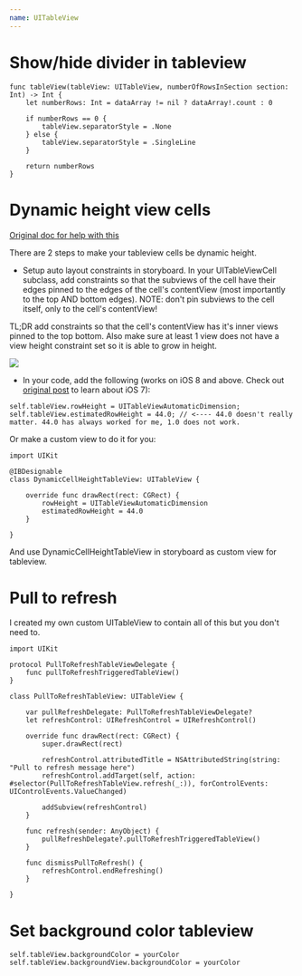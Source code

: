 ```yaml
---
name: UITableView
---
```


# Show/hide divider in tableview

```
func tableView(tableView: UITableView, numberOfRowsInSection section: Int) -> Int {
    let numberRows: Int = dataArray != nil ? dataArray!.count : 0

    if numberRows == 0 {
        tableView.separatorStyle = .None
    } else {
        tableView.separatorStyle = .SingleLine
    }

    return numberRows
}
```

# Dynamic height view cells

[Original doc for help with this](http://stackoverflow.com/a/18746930/1486374)

There are 2 steps to make your tableview cells be dynamic height.

* Setup auto layout constraints in storyboard. In your UITableViewCell subclass, add constraints so that the subviews of the cell have their edges pinned to the edges of the cell's contentView (most importantly to the top AND bottom edges). NOTE: don't pin subviews to the cell itself, only to the cell's contentView!

TL;DR add constraints so that the cell's contentView has it's inner views pinned to the top bottom. Also make sure at least 1 view does not have a view height constraint set so it is able to grow in height.

![](/docs/images/tableviewcell_dynamic_height_autolayout.png)

* In your code, add the following (works on iOS 8 and above. Check out [original post](http://stackoverflow.com/a/18746930/1486374) to learn about iOS 7):

```
self.tableView.rowHeight = UITableViewAutomaticDimension;
self.tableView.estimatedRowHeight = 44.0; // <---- 44.0 doesn't really matter. 44.0 has always worked for me, 1.0 does not work.
```

Or make a custom view to do it for you:

```
import UIKit

@IBDesignable
class DynamicCellHeightTableView: UITableView {

    override func drawRect(rect: CGRect) {
        rowHeight = UITableViewAutomaticDimension
        estimatedRowHeight = 44.0
    }

}
```

And use DynamicCellHeightTableView in storyboard as custom view for tableview.

# Pull to refresh

I created my own custom UITableView to contain all of this but you don't need to.

```
import UIKit

protocol PullToRefreshTableViewDelegate {
    func pullToRefreshTriggeredTableView()
}

class PullToRefreshTableView: UITableView {

    var pullRefreshDelegate: PullToRefreshTableViewDelegate?
    let refreshControl: UIRefreshControl = UIRefreshControl()

    override func drawRect(rect: CGRect) {
        super.drawRect(rect)

        refreshControl.attributedTitle = NSAttributedString(string: "Pull to refresh message here")
        refreshControl.addTarget(self, action: #selector(PullToRefreshTableView.refresh(_:)), forControlEvents: UIControlEvents.ValueChanged)

        addSubview(refreshControl)
    }

    func refresh(sender: AnyObject) {
        pullRefreshDelegate?.pullToRefreshTriggeredTableView()
    }

    func dismissPullToRefresh() {
        refreshControl.endRefreshing()
    }

}
```

# Set background color tableview

```
self.tableView.backgroundColor = yourColor
self.tableView.backgroundView.backgroundColor = yourColor
```
